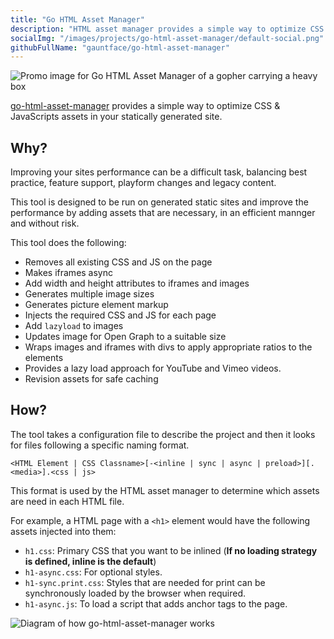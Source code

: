 ```yaml
---
title: "Go HTML Asset Manager"
description: "HTML asset manager provides a simple way to optimize CSS & JavaScripts assets in your statically generated site."
socialImg: "/images/projects/go-html-asset-manager/default-social.png"
githubFullName: "gauntface/go-html-asset-manager"
---
```


![Promo image for Go HTML Asset Manager of a gopher carrying a heavy box](/images/projects/go-html-asset-manager/default-social.png)

[go-html-asset-manager](https://github.com/gauntface/go-html-asset-manager)
provides a simple way to optimize CSS & JavaScripts assets in your statically generated site.

## Why?

Improving your sites performance can be a difficult task, balancing
best practice, feature support, playform changes and legacy content.

This tool is designed to be run on generated static sites
and improve the performance by adding assets that are
necessary, in an efficient mannger and without risk.

This tool does the following:

- Removes all existing CSS and JS on the page
- Makes iframes async
- Add width and height attributes to iframes and images
- Generates multiple image sizes
- Generates picture element markup
- Injects the required CSS and JS for each page
- Add `lazyload` to images
- Updates image for Open Graph to a suitable size
- Wraps images and iframes with divs to apply appropriate ratios to the elements
- Provides a lazy load approach for YouTube and Vimeo videos.
- Revision assets for safe caching

## How?

The tool takes a configuration file to describe the project and
then it looks for files following a specific naming format.

```
<HTML Element | CSS Classname>[-<inline | sync | async | preload>][.<media>].<css | js>
```

This format is used by the HTML asset manager to determine which
assets are need in each HTML file.

For example, a HTML page with a `<h1>` element would have the following assets injected into them:

- `h1.css`: Primary CSS that you want to be inlined (**If no loading strategy is defined, inline is the default**)
- `h1-async.css`: For optional styles.
- `h1-sync.print.css`: Styles that are needed for print can be synchronously loaded by the browser when required.
- `h1-async.js`: To load a script that adds anchor tags to the page.

![Diagram of how go-html-asset-manager works](/images/projects/go-html-asset-manager/explainer.png)

